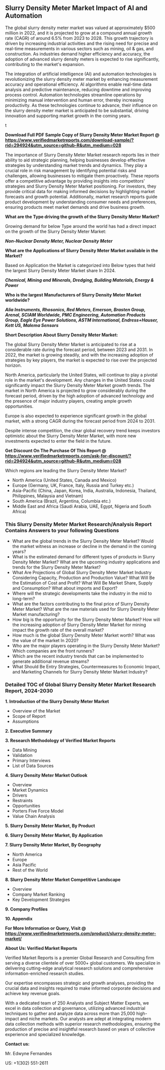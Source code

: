 <h2>Slurry Density Meter Market Impact of AI and Automation</h2><p>The global slurry density meter market was valued at approximately $500 million in 2022, and it is projected to grow at a compound annual growth rate (CAGR) of around 6.5% from 2023 to 2028. This growth trajectory is driven by increasing industrial activities and the rising need for precise and real-time measurements in various sectors such as mining, oil & gas, and construction. As industries demand higher efficiency and accuracy, the adoption of advanced slurry density meters is expected to rise significantly, contributing to the market's expansion.</p><p>The integration of artificial intelligence (AI) and automation technologies is revolutionizing the slurry density meter market by enhancing measurement accuracy and operational efficiency. AI algorithms enable real-time data analysis and predictive maintenance, reducing downtime and improving process control. Automation technologies streamline operations by minimizing manual intervention and human error, thereby increasing productivity. As these technologies continue to advance, their influence on the slurry density meter market is anticipated to be substantial, driving innovation and supporting market growth in the coming years.</p>t</p><p id="" class=""><strong>Download Full PDF Sample Copy of Slurry Density Meter Market Report @ <a href="https://www.verifiedmarketreports.com/download-sample/?rid=294924&utm_source=github-R&utm_medium=028" target="_blank">https://www.verifiedmarketreports.com/download-sample/?rid=294924&utm_source=github-R&utm_medium=028</a></strong></p><p>The importance of&nbsp;Slurry Density Meter Market research reports lies in their ability to aid strategic planning, helping businesses develop effective strategies by understanding market trends and dynamics. They play a crucial role in risk management by identifying potential risks and challenges, allowing businesses to mitigate them proactively. These reports offer a competitive advantage by providing insights into competitors' strategies and Slurry Density Meter Market positioning. For investors, they provide critical data for making informed decisions by highlighting market forecasts and growth potential. Additionally, market research reports guide product development by understanding consumer needs and preferences, ensuring products meet market demands and drive business growth.</p><p><strong>What are the&nbsp;Type driving the growth of the Slurry Density Meter Market?</strong></p><p id="" class="">Growing demand for below Type around the world has had a direct impact on the growth of the Slurry Density Meter Market:</p><em><strong>Non-Nuclear Density Meter, Nuclear Density Meter</strong></em></p><strong>What are the&nbsp;Applications&nbsp;of Slurry Density Meter Market available in the Market?</strong></p><p id="" class="">Based on Application the Market is categorized into Below types that held the largest Slurry Density Meter Market share In 2024.</p><em><strong>Chemical, Mining and Minerals, Dredging, Building Materials, Energy & Power</strong></em></p><strong>Who is the largest Manufacturers of Slurry Density Meter Market worldwide?</strong></p><p><em><strong>Alia Instruments, Rhosonics, Red Meters, Emerson, Brasten Group, Arenal, SCIAM Worldwide, PMC Engineering, Automation Products Group, Eagle Eye Power Solutions, ASTM International, Endress+Hauser, Kett US, Malema Sensors</strong></em></p><p id="" class=""><strong>Short Description About Slurry Density Meter Market:</strong></p><p>The global Slurry Density Meter Market is anticipated to rise at a considerable rate during the forecast period, between 2023 and 2031. In 2022, the market is growing steadily, and with the increasing adoption of strategies by key players, the market is expected to rise over the projected horizon.</p><p>North America, particularly the United States, will continue to play a pivotal role in the market's development. Any changes in the United States could significantly impact the Slurry Density Meter Market growth trends. The market in North America is projected to grow considerably during the forecast period, driven by the high adoption of advanced technology and the presence of major industry players, creating ample growth opportunities.</p><p>Europe is also expected to experience significant growth in the global market, with a strong CAGR during the forecast period from 2024 to 2031.</p><p>Despite intense competition, the clear global recovery trend keeps investors optimistic about the Slurry Density Meter Market, with more new investments expected to enter the field in the future.</p><p id="" class=""><strong>Get Discount On The Purchase Of This Report @ <a href="https://www.verifiedmarketreports.com/ask-for-discount/?rid=294924&utm_source=github-R&utm_medium=028" target="_blank">https://www.verifiedmarketreports.com/ask-for-discount/?rid=294924&utm_source=github-R&utm_medium=028</a></strong></p>Which regions are leading the Slurry Density Meter Market?</p><ul><li>North America (United States, Canada and Mexico)</li><li>Europe (Germany, UK, France, Italy, Russia and Turkey etc.)</li><li>Asia-Pacific (China, Japan, Korea, India, Australia, Indonesia, Thailand, Philippines, Malaysia and Vietnam)</li><li>South America (Brazil, Argentina, Columbia etc.)</li><li>Middle East and Africa (Saudi Arabia, UAE, Egypt, Nigeria and South Africa)</li></ul><h3 id="" class="">This Slurry Density Meter Market Research/Analysis Report Contains Answers to your following Questions</h3><ul><li>What are the global trends in the Slurry Density Meter Market? Would the market witness an increase or decline in the demand in the coming years?</li><li>What is the estimated demand for different types of products in Slurry Density Meter Market? What are the upcoming industry applications and trends for the Slurry Density Meter Market?</li><li>What Are Projections of Global Slurry Density Meter Market Industry Considering Capacity, Production and Production Value? What Will Be the Estimation of Cost and Profit? What Will Be Market Share, Supply and Consumption? What about imports and Export?</li><li>Where will the strategic developments take the industry in the mid to long-term?</li><li>What are the factors contributing to the final price of Slurry Density Meter Market? What are the raw materials used for Slurry Density Meter Market manufacturing?</li><li>How big is the opportunity for the Slurry Density Meter Market? How will the increasing adoption of Slurry Density Meter Market for mining impact the growth rate of the overall market?</li><li>How much is the global Slurry Density Meter Market worth? What was the value of the market In 2020?</li><li>Who are the major players operating in the Slurry Density Meter Market? Which companies are the front runners?</li><li>Which are the recent industry trends that can be implemented to generate additional revenue streams?</li><li>What Should Be Entry Strategies, Countermeasures to Economic Impact, and Marketing Channels for Slurry Density Meter Market Industry?</li></ul><h3 id="" class="">Detailed TOC of Global Slurry Density Meter Market Research Report, 2024-2030</h3><p id="" class=""><strong>1. Introduction of the Slurry Density Meter Market</strong></p><ul><li>Overview of the Market</li><li>Scope of Report</li><li>Assumptions</li></ul><p id="" class=""><strong>2. Executive Summary</strong></p><p id="" class=""><strong>3. Research Methodology of Verified Market Reports</strong></p><ul><li>Data Mining</li><li>Validation</li><li>Primary Interviews</li><li>List of Data Sources</li></ul><p id="" class=""><strong>4. Slurry Density Meter Market Outlook</strong></p><ul><li>Overview</li><li>Market Dynamics</li><li>Drivers</li><li>Restraints</li><li>Opportunities</li><li>Porters Five Force Model</li><li>Value Chain Analysis</li></ul><p id="" class=""><strong>5. Slurry Density Meter Market, By Product</strong></p><p id="" class=""><strong>6. Slurry Density Meter Market, By Application</strong></p><p id="" class=""><strong>7. Slurry Density Meter Market, By Geography</strong></p><ul><li>North America</li><li>Europe</li><li>Asia Pacific</li><li>Rest of the World</li></ul><p id="" class=""><strong>8. Slurry Density Meter Market Competitive Landscape</strong></p><ul><li>Overview</li><li>Company Market Ranking</li><li>Key Development Strategies</li></ul><p id="" class=""><strong>9. Company Profiles</strong></p><p id="" class=""><strong>10. Appendix</strong></p><p id="" class=""><strong>For More Information or Query, Visit @ <a href="https://www.verifiedmarketreports.com/product/slurry-density-meter-market/" target="_blank">https://www.verifiedmarketreports.com/product/slurry-density-meter-market/</a></strong></p><p id="" class=""><strong>About Us: Verified Market Reports</strong></p><p id="" class="">Verified Market Reports is a premier Global Research and Consulting firm serving a diverse clientele of over 5000+ global customers. We specialize in delivering cutting-edge analytical research solutions and comprehensive information-enriched research studies.</p><p id="" class="">Our expertise encompasses strategic and growth analyses, providing the crucial data and insights required to make informed corporate decisions and achieve key revenue goals.</p><p id="" class="">With a dedicated team of 250 Analysts and Subject Matter Experts, we excel in data collection and governance, utilizing advanced industrial techniques to gather and analyze data across more than 25,000 high-impact and niche markets. Our analysts are adept at integrating modern data collection methods with superior research methodologies, ensuring the production of precise and insightful research based on years of collective experience and specialized knowledge.</p><p id="" class=""><strong>Contact us:</strong></p><p id="" class="">Mr. Edwyne Fernandes</p><p id="" class="">US: +1(302) 551-2611</p>